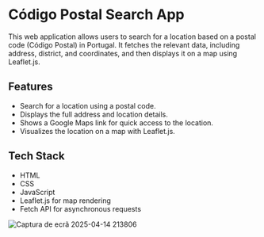 # Código Postal Search App

This web application allows users to search for a location based on a postal code (Código Postal) in Portugal. It fetches the relevant data, including address, district, and coordinates, and then displays it on a map using Leaflet.js.

## Features
- Search for a location using a postal code.
- Displays the full address and location details.
- Shows a Google Maps link for quick access to the location.
- Visualizes the location on a map with Leaflet.js.

## Tech Stack
- HTML
- CSS
- JavaScript
- Leaflet.js for map rendering
- Fetch API for asynchronous requests

![Captura de ecrã 2025-04-14 213806](https://github.com/user-attachments/assets/0e0a082a-ec5b-4153-a95e-4d5cb021afdf)
